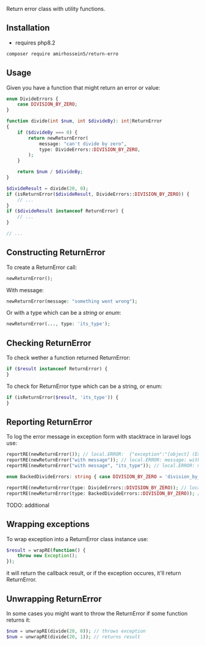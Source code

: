 Return error class with utility functions.

## Installation

- requires php8.2

```sh
composer require amirhossein5/return-erro
```

## Usage

Given you have a function that might return an error or value:

```php
enum DivideErrors {
    case DIVISION_BY_ZERO;
}

function divide(int $num, int $divideBy): int|ReturnError
{
    if ($divideBy === 0) {
        return newReturnError(
            message: "can't divide by zero",
            type: DivideErrors::DIVISION_BY_ZERO,
        );
    }

    return $num / $divideBy;
}

$divideResult = divide(20, 0);
if (isReturnError($divideResult, DivideErrors::DIVISION_BY_ZERO)) {
    // ...
}
if ($divideResult instanceof ReturnError) {
    // ...
}

// ...
```

## Constructing ReturnError

To create a ReturnError call:

```php
newReturnError();
```

With message:

```php
newReturnError(message: "something went wrong");
```

Or with a type which can be a *string* or *enum*:

```php
newReturnError(..., type: 'its_type');
```

## Checking ReturnError

To check wether a function returned ReturnError:

```php
if ($result instanceof ReturnError) {
}
```

To check for ReturnError type which can be a string, or enum:

```php
if (isReturnError($result, 'its_type')) {
}
```

## Reporting ReturnError

To log the error message in exception form with stacktrace in laravel logs use:

```php
reportRE(newReturnError()); // local.ERROR:  {"exception":"[object] (Exception(code: 0):  at ...
reportRE(newReturnError("with message")); // local.ERROR: message: with message {"exception...
reportRE(newReturnError("with message", "its_type")); // local.ERROR: message: with message, type: its_type {"exception...

enum BackedDivideErrors: string { case DIVISION_BY_ZERO = 'division_by_zero'; }

reportRE(newReturnError(type: DivideErrors::DIVISION_BY_ZERO)); // local.ERROR: type: DIVISION_BY_ZERO {"exception...
reportRE(newReturnError(type: BackedDivideErrors::DIVISION_BY_ZERO)); // local.ERROR: type: division_by_zero {"exception...
```

TODO: additional

## Wrapping exceptions

To wrap exception into a ReturnError class instance use:

```php
$result = wrapRE(function() {
    throw new Exception();
});
```

it will return the callback result, or if the exception occures, it'll return ReturnError.

## Unwrapping ReturnError

In some cases you might want to throw the ReturnError if some function returns it:

```php
$num = unwrapRE(divide(20, 0)); // throws exception
$num = unwrapRE(divide(20, 1)); // returns result
```
